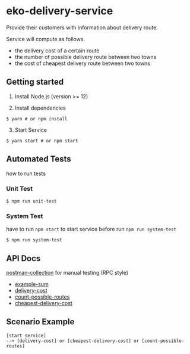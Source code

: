 # eko-delivery-service

Provide their customers with information about delivery route.

Service will compute as follows.

- the delivery cost of a certain route
- the number of possible delivery route between two towns
- the cost of cheapest delivery route between two towns

## Getting started

1. Install Node.js (version >= 12)

2. Install dependencies

```
$ yarn # or npm install
```

3. Start Service

```
$ yarn start # or npm start
```

## Automated Tests

how to run tests

### Unit Test

```
$ npm run unit-test
```

### System Test

have to run `npm start` to start service before run `npm run system-test`

```
$ npm run system-test
```

## API Docs

[postman-collection](./eko-delivery-service.postman_collection.json) for manual
testing (RPC style)

- [example-sum](./docs/example-sum.md)
- [delivery-cost](./docs/delivery-cost.md)
- [count-possible-routes](./docs/count-possible-routes.md)
- [cheapest-delivery-cost](./docs/cheapest-delivery-cost.md)

## Scenario Example

```
[start service]
--> [delivery-cost] or [cheapest-delivery-cost] or [count-possible-routes]
```
